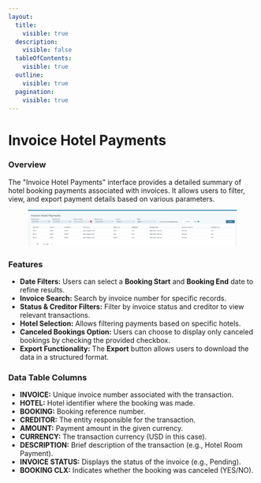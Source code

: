 ```yaml
---
layout:
  title:
    visible: true
  description:
    visible: false
  tableOfContents:
    visible: true
  outline:
    visible: true
  pagination:
    visible: true
---
```


# Invoice Hotel Payments

### Overview

The "Invoice Hotel Payments" interface provides a detailed summary of hotel booking payments associated with invoices. It allows users to filter, view, and export payment details based on various parameters.

<figure><img src=".gitbook/assets/image (27) (1).png" alt=""><figcaption></figcaption></figure>

### Features

* **Date Filters:** Users can select a **Booking Start** and **Booking End** date to refine results.
* **Invoice Search:** Search by invoice number for specific records.
* **Status & Creditor Filters:** Filter by invoice status and creditor to view relevant transactions.
* **Hotel Selection:** Allows filtering payments based on specific hotels.
* **Canceled Bookings Option:** Users can choose to display only canceled bookings by checking the provided checkbox.
* **Export Functionality:** The **Export** button allows users to download the data in a structured format.

### Data Table Columns

* **INVOICE:** Unique invoice number associated with the transaction.
* **HOTEL:** Hotel identifier where the booking was made.
* **BOOKING:** Booking reference number.
* **CREDITOR:** The entity responsible for the transaction.
* **AMOUNT:** Payment amount in the given currency.
* **CURRENCY:** The transaction currency (USD in this case).
* **DESCRIPTION:** Brief description of the transaction (e.g., Hotel Room Payment).
* **INVOICE STATUS:** Displays the status of the invoice (e.g., Pending).
* **BOOKING CLX:** Indicates whether the booking was canceled (YES/NO).
